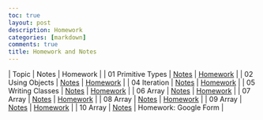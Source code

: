 ```yaml
---
toc: true
layout: post
description: Homework
categories: [markdown]
comments: true
title: Homework and Notes
---
```


| Topic  | Notes | Homework |
|  01 Primitive Types | [Notes](https://sarayu-pr11.github.io/sarayucsa/jupyter/2022/10/12/primitive-lesson.html) | [Homework](https://sarayu-pr11.github.io/sarayucsa/jupyter/2022/10/12/primitive-lesson.html#HW-(due-10/24)) |
|  02 Using Objects | [Notes](https://sarayu-pr11.github.io/sarayucsa/2022/10/13/using-objects.html) | [Homework](https://sarayu-pr11.github.io/sarayucsa/2022/10/13/using-objects.html#Homework) | 
| 04 Iteration | [Notes](https://sarayu-pr11.github.io/sarayucsa/2022/10/19/iteration.html) | [Homework](https://sarayu-pr11.github.io/sarayucsa/2022/10/19/iteration.html#Homework) | 
| 05 Writing Classes | [Notes](https://sarayu-pr11.github.io/sarayucsa/2022/10/20/classes.html) | [Homework](https://sarayu-pr11.github.io/sarayucsa/2022/10/20/classes.html#Homework) |
| 06 Array | [Notes](https://sarayu-pr11.github.io/sarayucsa/2022/11/08/arrays.html) | [Homework](https://sarayu-pr11.github.io/sarayucsa/2022/11/08/arrays.html#HW) |
| 07 Array | [Notes](https://sarayu-pr11.github.io/sarayucsa/jupyter/2022/11/30/ArrayList.html) | [Homework](https://sarayu-pr11.github.io/sarayucsa/jupyter/2022/11/30/ArrayList.html#HW) |
| 08 Array | [Notes](https://sarayu-pr11.github.io/sarayucsa/jupyter/2022/12/06/2DArrays.html) | [Homework](https://sarayu-pr11.github.io/sarayucsa/jupyter/2022/12/06/2DArrays.html#Homework) |
| 09 Array | [Notes](https://sarayu-pr11.github.io/sarayucsa/2022/12/12/Inheritance.html) | [Homework](https://sarayu-pr11.github.io/sarayucsa/2022/12/12/Inheritance.html#HW) |
| 10 Array | [Notes](https://sarayu-pr11.github.io/sarayucsa/2022/12/13/recursion.html) | Homework: Google Form |

